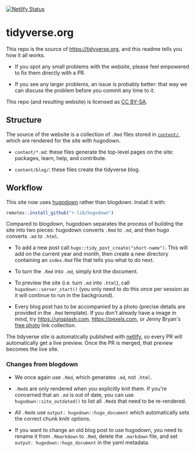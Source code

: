 [![Netlify Status](https://api.netlify.com/api/v1/badges/90b72bec-4010-40b3-bce3-2d84c3fd417f/deploy-status)](https://app.netlify.com/sites/tidyverse-org/deploys)

# tidyverse.org

This repo is the source of <https://tidyverse.org>, and this readme tells you 
how it all works. 

* If you spot any small problems with the website, please feel empowered to fix 
  them directly with a PR. 
  
* If you see any larger problems, an issue is probably better: that way we can 
  discuss the problem before you commit any time to it.

This repo (and resulting website) is licensed as [CC BY-SA](LICENSE.md).

## Structure

The source of the website is a collection of `.Rmd` files stored in 
[`content/`](content/), which are rendered for the site with hugodown. 

* `content/*.md`: these files generate the top-level pages on the site:
  packages, learn, help, and contribute. 
  
* `content/blog/`: these files create the tidyverse blog.

## Workflow

This site now uses [hugodown](http://github.com/r-lib/hugodown/issues) rather than blogdown. Install it with:

```r
remotes::install_github("r-lib/hugodown")
```

Compared to blogdown, hugodown separates the process of building the site into two pieces: hugodown converts `.Rmd` to `.md`, and then hugo converts `.md` to `.html`.

* To add a new post call `hugo::tidy_post_create("short-name")`. This will
  add on the current year and month, then create a new directory containing 
  an `index.Rmd` file that tells you what to do next.

* To turn the `.Rmd` into `.md`, simply knit the document.

* To preview the site (i.e. turn `.md` into `.html`), call 
  `hugodown::server_start()` (you only need to do this once per session as it
  will continue to run in the background).

* Every blog post has to be accompanied by a photo (precise details are 
  provided in the `.Rmd` template). If you don't already have a image in 
  mind, try <https://unsplash.com>, <https://pexels.com>, or Jenny Bryan's 
  [free photo](https://github.com/jennybc/free-photos) link collection. 
  
The tidyverse site is automatically published with [netlify](http://netlify.com/), so every PR will automatically get a live preview. Once the PR is merged, that preview becomes the live site.

### Changes from blogdown

* We once again use `.Rmd`, which generates `.md`, not `.html`.

* `.Rmd`s are only rendered when you explicitly knit them. If you're concerned
  that an `.md` is out of date, you can use `hugodown::site_outdated()` to
  list all `.Rmd`s that need to be re-rendered.

* All `.Rmd`s use `output: hugodown::hugo_document` which automatically sets
  the correct chunk knitr options.

* If you want to change an old blog post to use hugodown, you need to rename
  it from `.Rmarkdown` to `.Rmd`, delete the `.markdown` file, and set
  `output: hugodown::hugo_document` in the yaml metadata.
